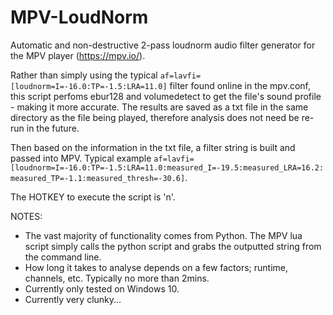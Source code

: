 # MPV-LoudNorm
Automatic and non-destructive 2-pass loudnorm audio filter generator for the MPV player (https://mpv.io/).

Rather than simply using the typical `af=lavfi=[loudnorm=I=-16.0:TP=-1.5:LRA=11.0]` filter found online in the mpv.conf, this script perfoms ebur128 and volumedetect to get the file's sound profile - making it more accurate. The results are saved as a txt file in the same directory as the file being played, therefore analysis does not need be re-run in the future.

Then based on the information in the txt file, a filter string is built and passed into MPV. Typical example `af=lavfi=[loudnorm=I=-16.0:TP=-1.5:LRA=11.0:measured_I=-19.5:measured_LRA=16.2:measured_TP=-1.1:measured_thresh=-30.6]`.

The HOTKEY to execute the script is 'n'.

NOTES:
 - The vast majority of functionality comes from Python. The MPV lua script simply calls the python script and grabs the outputted string from the command line.
 - How long it takes to analyse depends on a few factors; runtime, channels, etc. Typically no more than 2mins.
 - Currently only tested on Windows 10.
 - Currently very clunky...
